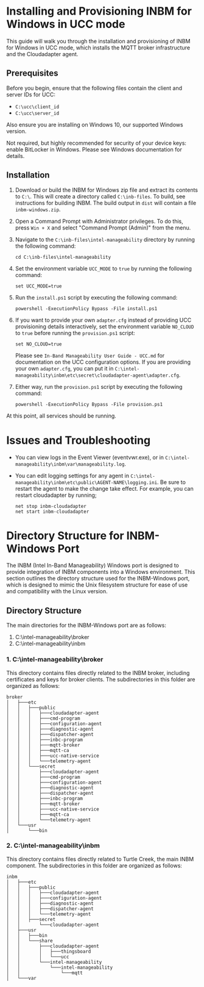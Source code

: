 # Installing and Provisioning INBM for Windows in UCC mode

This guide will walk you through the installation and provisioning of INBM for Windows in UCC mode, which installs the MQTT broker infrastructure and the Cloudadapter agent.

## Prerequisites

Before you begin, ensure that the following files contain the client and server IDs for UCC:

- `C:\ucc\client_id`
- `C:\ucc\server_id`

Also ensure you are installing on Windows 10, our supported Windows version.

Not required, but highly recommended for security of your device keys: enable BitLocker in Windows. Please see
Windows documentation for details.

## Installation

1. Download or build the INBM for Windows zip file and extract its contents to `C:\`. This will create a directory called `C:\inb-files`. To build, see instructions for building INBM. The build output in `dist` will contain a file `inbm-windows.zip`.

2. Open a Command Prompt with Administrator privileges. To do this, press `Win + X` and select "Command Prompt (Admin)" from the menu.

3. Navigate to the `C:\inb-files\intel-manageability` directory by running the following command:

   ```
   cd C:\inb-files\intel-manageability
   ```

4. Set the environment variable `UCC_MODE` to `true` by running the following command:

   ```
   set UCC_MODE=true
   ```

5. Run the `install.ps1` script by executing the following command:

   ```
   powershell -ExecutionPolicy Bypass -File install.ps1
   ```

6. If you want to provide your own `adapter.cfg` instead of providing UCC provisioning details interactively, set the environment variable `NO_CLOUD` to `true` before running the `provision.ps1` script:

   ```
   set NO_CLOUD=true
   ```

   Please see `In-Band Manageability User Guide - UCC.md` for documentation on the UCC configuration options. If you are providing your own `adapter.cfg`, you can put it in `C:\intel-manageability\inbm\etc\secret\cloudadapter-agent\adapter.cfg`.

7. Either way, run the `provision.ps1` script by executing the following command:

   ```
   powershell -ExecutionPolicy Bypass -File provision.ps1
   ```

At this point, all services should be running.


# Issues and Troubleshooting

* You can view logs in the Event Viewer (eventvwr.exe), or in `C:\intel-manageability\inbm\var\manageability.log`.
* You can edit logging settings for any agent in `C:\intel-manageability\inbm\etc\public\AGENT-NAME\logging.ini`. Be sure to restart the agent to make the change take effect. For example, you can restart cloudadapter by running;

  ```
  net stop inbm-cloudadapter
  net start inbm-cloudadapter
  ```


# Directory Structure for INBM-Windows Port

The INBM (Intel In-Band Manageability) Windows port is designed to provide integration of INBM components into a Windows environment. This section outlines the directory structure used for the INBM-Windows port, which is designed to mimic the Unix filesystem structure for ease of use and compatibility with the Linux version.

## Directory Structure

The main directories for the INBM-Windows port are as follows:

1. C:\intel-manageability\broker
2. C:\intel-manageability\inbm

### 1. C:\intel-manageability\broker

This directory contains files directly related to the INBM broker, including certificates and keys for broker clients. The subdirectories in this folder are organized as follows:

```
broker
│   ├───etc
│   │   ├───public
│   │   │   ├───cloudadapter-agent
│   │   │   ├───cmd-program
│   │   │   ├───configuration-agent
│   │   │   ├───diagnostic-agent
│   │   │   ├───dispatcher-agent
│   │   │   ├───inbc-program
│   │   │   ├───mqtt-broker
│   │   │   ├───mqtt-ca
│   │   │   ├───ucc-native-service
│   │   │   └───telemetry-agent
│   │   └───secret
│   │       ├───cloudadapter-agent
│   │       ├───cmd-program
│   │       ├───configuration-agent
│   │       ├───diagnostic-agent
│   │       ├───dispatcher-agent
│   │       ├───inbc-program
│   │       ├───mqtt-broker
│   │       ├───ucc-native-service
│   │       ├───mqtt-ca
│   │       └───telemetry-agent
│   └───usr
│       └───bin
```

### 2. C:\intel-manageability\inbm

This directory contains files directly related to Turtle Creek, the main INBM component. The subdirectories in this folder are organized as follows:

```
inbm
│   ├───etc
│   │   ├───public
│   │   │   ├───cloudadapter-agent
│   │   │   ├───configuration-agent
│   │   │   ├───diagnostic-agent
│   │   │   ├───dispatcher-agent
│   │   │   └───telemetry-agent
│   │   ├───secret
│   │       └───cloudadapter-agent
│   ├───usr
│   │   ├───bin
│   │   └───share
│   │       ├───cloudadapter-agent
│   │       │   ├───thingsboard
│   │       │   └───ucc
│   │       └───intel-manageability
│   │           └───intel-manageability
│   │               └───mqtt
│   └───var
```
